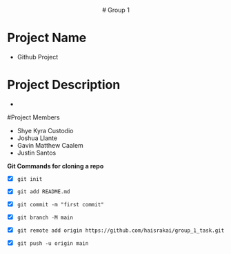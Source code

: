 <p align = "center" > # Group 1 
</p>

# Project Name
- Github Project

# Project Description
-

#Project Members 
- Shye Kyra Custodio
- Joshua Llante
- Gavin Matthew Caalem
- Justin Santos

**Git Commands for cloning a repo**

- [x] ` git init `

- [x] ` git add README.md `

- [x] ` git commit -m "first commit" `

- [x] ` git branch -M main `

- [x] ` git remote add origin https://github.com/haisrakai/group_1_task.git `

- [x] ` git push -u origin main `
